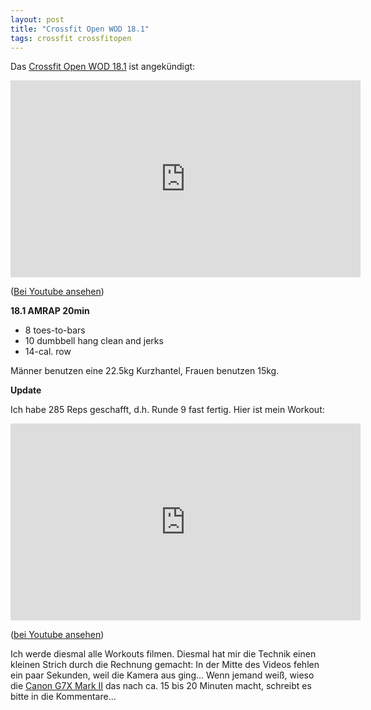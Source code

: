 ```yaml
---
layout: post
title: "Crossfit Open WOD 18.1"
tags: crossfit crossfitopen
---
```


Das [Crossfit Open WOD 18.1][0] ist angekündigt:

<iframe width="560" height="315" src="https://www.youtube-nocookie.com/embed/MVq-IS__mLc" frameborder="0" allow="autoplay; encrypted-media" allowfullscreen></iframe>

([Bei Youtube ansehen][4])

**18.1 AMRAP 20min**

* 8 toes-to-bars
* 10 dumbbell hang clean and jerks
* 14-cal. row

Männer benutzen eine 22.5kg Kurzhantel, Frauen benutzen 15kg.

**Update**

Ich habe 285 Reps geschafft, d.h. Runde 9 fast fertig. Hier ist mein Workout:

<iframe width="560" height="315" src="https://www.youtube-nocookie.com/embed/S6P5vk7T8gs" frameborder="0" allow="autoplay; encrypted-media" allowfullscreen></iframe>

([bei Youtube ansehen][2])

Ich werde diesmal alle Workouts filmen. Diesmal hat mir die Technik einen kleinen Strich durch die Rechnung gemacht: In der Mitte des Videos fehlen ein paar Sekunden, weil die Kamera aus ging... Wenn jemand weiß, wieso die [Canon G7X Mark II][3] das nach ca. 15 bis 20 Minuten macht, schreibt es bitte in die Kommentare...


[0]: https://games.crossfit.com/workouts/open/2018/1
[1]: https://games-assets.crossfit.com/18_1_workout11_asldkfjhaks13475JDUTEdjfha.pdf
[2]: https://www.youtube.com/watch?v=S6P5vk7T8gs
[3]: https://www.amazon.de/Canon-Digitalkamera-klappbarem-LCD-Display-Touchscreen/dp/B01BYERRUG/kopisde-21
[4]: https://www.youtube.com/watch?v=MVq-IS__mLc
